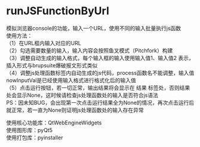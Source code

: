 # runJSFunctionByUrl
 模拟浏览器console的功能，输入一个URL，使用不同的输入批量执行js函数    
使用方法：    
（1）在URL框内输入对应的URL    
（2）勾选需要数量的输入，输入内容会按照鱼叉模式（Pitchfork）构建     
（3）调整自动生成的输入格式，每个输入框的输入使用$%$输入值1$%$、$%$输入值2$%$ 表示，插入形式与brupsuite爆破报文形式类似    
（4）调整js处理函数标签内自动生成的js代码，process函数名不能调整，输入值nowInputVal是已经使用输入格式进行格式化后的输入值    
（5）点击运行按钮，若一切正常，输出结果将会显示在 结果 标签处，否则结果处会显示None，这时候请检查js处理函数处的输入是否符合js语法    
PS：因未知BUG，会出现第一次点击运行结果全为None的情况，再次点击运行后就正常，若一直为None则证明js处理函数处的输入存在异常    
    
    
    
使用核心功能库：QtWebEngineWidgets    
使用图形库：pyQt5    
使用打包库：pyinstaller    
